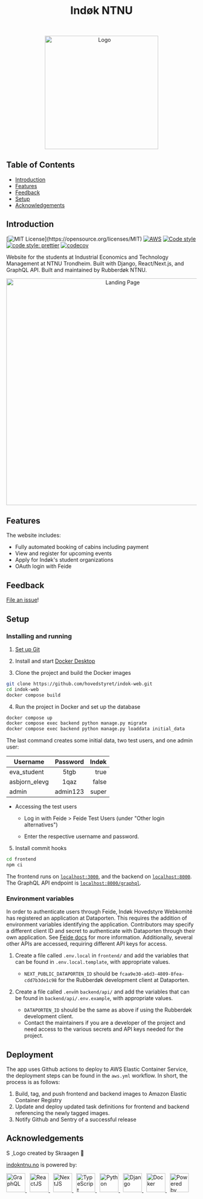 <h1 align="center">Indøk NTNU</h1><br>
<p align="center">
  <a href="https://www.indokntnu.no/">
    <img alt="Logo" title="Rubberdøk" src="https://github.com/hovedstyret/indok-web/blob/docs/assets/rubberdok_logo.svg" width="300">
  </a>
</p>

## Table of Contents

- [Introduction](#introduction)
- [Features](#features)
- [Feedback](#feedback)
- [Setup](#setup)
- [Acknowledgements](#acknowledgements)

## Introduction

[![MIT License](https://img.shields.io/apm/l/atomic-design-ui.svg?)](https://opensource.org/licenses/MIT)
[![AWS](https://github.com/hovedstyret/indok-web/actions/workflows/aws.yml/badge.svg)](https://github.com/hovedstyret/indok-web/actions/workflows/aws.yml)
[![Code style](https://img.shields.io/badge/code%20style-black-black?style=flat)](https://github.com/psf/black)
[![code style: prettier](https://img.shields.io/badge/code_style-prettier-ff69b4.svg?style=flat)](https://github.com/prettier/prettier)
[![codecov](https://codecov.io/gh/rubberdok/indok-web/branch/main/graph/badge.svg?token=UO2NENP9Z8)](https://codecov.io/gh/rubberdok/indok-web)

Website for the students at Industrial Economics and Technology Management at NTNU Trondheim. Built with Django, React/Next.js, and GraphQL API. Built and maintained by Rubberdøk NTNU.

<p align="center">
  <a href="https://www.indokntnu.no/">
    <img alt="Landing Page" title="Indøk NTNU" src="https://github.com/hovedstyret/indok-web/blob/docs/assets/Index.png" width="600">
  </a>
</p>

## Features

The website includes:

- Fully automated booking of cabins including payment
- View and register for upcoming events
- Apply for Indøk's student organizations
- OAuth login with Feide

## Feedback

[File an issue](https://github.com/hovedstyret/indok-web/issues/new)!

## Setup

### Installing and running

1. [Set up Git](https://docs.github.com/en/get-started/quickstart/set-up-git)

2. Install and start [Docker Desktop](https://www.docker.com/products/docker-desktop)

3. Clone the project and build the Docker images

```zsh
git clone https://github.com/hovedstyret/indok-web.git
cd indok-web
docker compose build
```

4. Run the project in Docker and set up the database

```zsh
docker compose up
docker compose exec backend python manage.py migrate
docker compose exec backend python manage.py loaddata initial_data
```

The last command creates some initial data, two test users, and one admin user:

| Username      | Password | Indøk |
| ------------- | :------: | ----: |
| eva_student   |   5tgb   |  true |
| asbjorn_elevg |   1qaz   | false |
| admin         | admin123 | super |

- Accessing the test users

  - Log in with Feide > Feide Test Users (under "Other login alternatives")

  - Enter the respective username and password.

5. Install commit hooks

```zsh
cd frontend
npm ci
```

The frontend runs on [`localhost:3000`](localhost:3000), and the backend on [`localhost:8000`](localhost:8000). The GraphQL API endpoint is [`localhost:8000/graphql`](localhost:8000/graphql).

### Environment variables

In order to authenticate users through Feide, Indøk Hovedstyre Webkomité has registered an application at Dataporten. This requires the addition of environment variables identifying the application. Contributors may specify a different client ID and secret to authenticate with Dataporten through their own application. See [Feide docs](https://docs.feide.no/service_providers/index.html) for more information. Additionally, several other APIs are accessed, requiring different API keys for access.

1. Create a file called `.env.local` in `frontend/` and add the variables that can be found in `.env.local.template`, with appropriate values.

   - `NEXT_PUBLIC_DATAPORTEN_ID` should be `fcaa9e30-a6d3-4809-8fea-cdd7b3de1c98` for the Rubberdøk development client at Dataporten.

2. Create a file called `.env`in `backend/api/` and add the variables that can be found in `backend/api/.env.example`, with appropriate values.

   - `DATAPORTEN_ID` should be the same as above if using the Rubberdøk development client.
   - Contact the maintainers if you are a developer of the project and need access to the various secrets and API keys needed for the project.

## Deployment

The app uses Github actions to deploy to AWS Elastic Container Service, the deployment steps can be found in the `aws.yml` workflow.
In short, the process is as follows:

1.  Build, tag, and push frontend and backend images to Amazon Elastic Container Registry
2.  Update and deploy updated task definitions for frontend and backend referencing the newly tagged images.
3.  Notify Github and Sentry of a successful release

## Acknowledgements

<p float="left">
  <a href="https://github.com/Skraagen">
    <img alt="Skraagen" src="https://avatars1.githubusercontent.com/u/18050179?s=400&v=4" width="14">
  </a>
  Logo created by Skraagen 🦆
</p>

[indokntnu.no](https://www.indokntnu.no) is powered by:

<p float="left">
  <a href="https://graphql.org/">
     <img alt="GraphQL" src="https://upload.wikimedia.org/wikipedia/commons/1/17/GraphQL_Logo.svg" height="50">
  </a>
  &nbsp;
  <a href="https://reactjs.org">
    <img alt="ReactJS" src="https://upload.wikimedia.org/wikipedia/commons/a/a7/React-icon.svg" height="50">
  </a>
  &nbsp;
  <a href="https://nextjs.org">
    <img alt="NextJS" src="https://github.com/hovedstyret/indok-web/blob/docs/assets/nextjs_logo.svg" height="50">
  </a>
  &nbsp;
  <a href="https://www.typescriptlang.org/">
    <img alt="TypeScript" src="https://upload.wikimedia.org/wikipedia/commons/4/4c/Typescript_logo_2020.svg" height="50">
  </a>
  &nbsp;
  <a href="https://www.python.org">
    <img alt="Python" src="https://upload.wikimedia.org/wikipedia/commons/c/c3/Python-logo-notext.svg" height="50">
  </a>
  &nbsp;
  <a href="https://www.djangoproject.com">
    <img alt="Django" src="https://github.com/hovedstyret/indok-web/blob/docs/assets/django_logo.svg" height="50">
  </a>
  &nbsp;
  <a href="https://www.docker.com">
    <img alt="Docker" src="https://www.docker.com/sites/default/files/d8/styles/role_icon/public/2019-07/vertical-logo-monochromatic.png?itok=erja9lKc" height="50">
  </a>
  &nbsp;
  <a href="https://aws.amazon.com/">
    <img src="https://github.com/hovedstyret/indok-web/blob/docs/assets/aws_logo.svg" alt="Powered by AWS Cloud Computing", height="50">
  </a>
</p>
